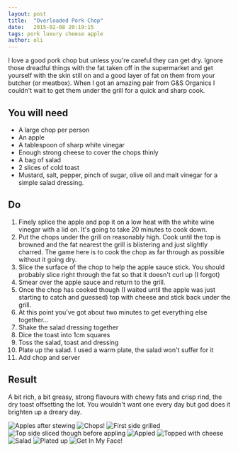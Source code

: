 ```yaml
---
layout: post
title:  "Overloaded Pork Chop"
date:   2015-02-08 20:19:15
tags: pork luxury cheese apple
author: oli
---
```


I love a good pork chop but unless you're careful they can get dry.  Ignore those dreadful things with the fat taken off in the supermarket and get yourself with the skin still on and a good layer of fat on them from your butcher (or meatbox).  When I got an amazing pair from G&S Organics I couldn't wait to get them under the grill for a quick and sharp cook.


## You will need

* A large chop per person
* An apple
* A tablespoon of sharp white vinegar
* Enough strong cheese to cover the chops thinly
* A bag of salad
* 2 slices of cold toast
* Mustard, salt, pepper, pinch of sugar, olive oil and malt vinegar for a simple salad dressing.

## Do

1. Finely splice the apple and pop it on a low heat with the white wine vinegar with a lid on.  It's going to take 20 minutes to cook down.
2. Put the chops under the grill on reasonably high.  Cook until the top is browned and the fat nearest the grill is blistering and just slightly charred.  The game here is to cook the chop as far through as possible without it going dry.
3. Slice the surface of the chop to help the apple sauce stick.  You should probably slice right through the fat so that it doesn't curl up (I forgot)
4. Smear over the apple sauce and return to the grill.
5. Once the chop has cooked though (I waited until the apple was just starting to catch and guessed) top with cheese and stick back under the grill.
6. At this point you've got about two minutes to get everything else together...
7. Shake the salad dressing together
8. Dice the toast into 1cm squares
9. Toss the salad, toast and dressing
10. Plate up the salad.  I used a warm plate, the salad won't suffer for it
11. Add chop and server 

## Result

A bit rich, a bit greasy, strong flavours with chewy fats and crisp rind, the dry toast offsetting the lot.  You wouldn't want one every day but god does it brighten up a dreary day.


![Apples after stewing](/images/blog/pork-chop/pork-chop-apples.jpg "Apples after stewing")
![Chops!](/images/blog/pork-chop/pork-chop-chops.jpg "Chops!")
![First side grilled](/images/blog/pork-chop/pork-chop-first-side.jpg "First side grilled")
![Top side sliced though before appling](/images/blog/pork-chop/pork-chop-cliceds.jpg "Top side sliced though before appling")
![Appled](/images/blog/pork-chop/pork-chop-topped-with-apples.jpg "Appled")
![Topped with cheese](/images/blog/pork-chop/pork-chop-cheesed.jpg "Topped with cheese")
![Salad](/images/blog/pork-chop/pork-chop-salad.jpg "Salad")
![Plated up](/images/blog/pork-chop/pork-chop-plated.jpg "Plated up")
![Get In My Face!](/images/blog/pork-chop/pork-chop-in-my-face.jpg "Get In My Face!")
